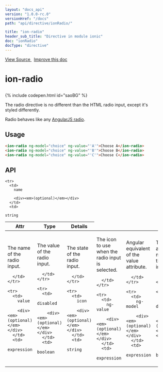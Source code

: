 ```yaml
---
layout: "docs_api"
version: "1.0.0-rc.0"
versionHref: "/docs"
path: "api/directive/ionRadio/"

title: "ion-radio"
header_sub_title: "Directive in module ionic"
doc: "ionRadio"
docType: "directive"
---
```


<div class="improve-docs">
  <a href='https://github.com/driftyco/ionic-v1/blob/master/js/angular/directive/radio.js#L1'>
    View Source
  </a>
  &nbsp;
  <a href='http://github.com/driftyco/ionic/edit/master/js/angular/directive/radio.js#L1'>
    Improve this doc
  </a>
</div>




<h1 class="api-title">

  ion-radio



</h1>


{% include codepen.html id="saoBG" %}




The radio directive is no different than the HTML radio input, except it's styled differently.

Radio behaves like any [AngularJS radio](http://docs.angularjs.org/api/ng/input/input[radio]).








  
<h2 id="usage">Usage</h2>
  
```html
<ion-radio ng-model="choice" ng-value="'A'">Choose A</ion-radio>
<ion-radio ng-model="choice" ng-value="'B'">Choose B</ion-radio>
<ion-radio ng-model="choice" ng-value="'C'">Choose C</ion-radio>
```
  
  
<h2 id="api" style="clear:both;">API</h2>

<table class="table" style="margin:0;">
  <thead>
    <tr>
      <th>Attr</th>
      <th>Type</th>
      <th>Details</th>
    </tr>
  </thead>
  <tbody>
    
    <tr>
      <td>
        name
        
        <div><em>(optional)</em></div>
      </td>
      <td>
        
  <code>string</code>
      </td>
      <td>
        <p>The name of the radio input.</p>

        
      </td>
    </tr>
    
    <tr>
      <td>
        value
        
        <div><em>(optional)</em></div>
      </td>
      <td>
        
  <code>expression</code>
      </td>
      <td>
        <p>The value of the radio input.</p>

        
      </td>
    </tr>
    
    <tr>
      <td>
        disabled
        
        <div><em>(optional)</em></div>
      </td>
      <td>
        
  <code>boolean</code>
      </td>
      <td>
        <p>The state of the radio input.</p>

        
      </td>
    </tr>
    
    <tr>
      <td>
        icon
        
        <div><em>(optional)</em></div>
      </td>
      <td>
        
  <code>string</code>
      </td>
      <td>
        <p>The icon to use when the radio input is selected.</p>

        
      </td>
    </tr>
    
    <tr>
      <td>
        ng-value
        
        <div><em>(optional)</em></div>
      </td>
      <td>
        
  <code>expression</code>
      </td>
      <td>
        <p>Angular equivalent of the value attribute.</p>

        
      </td>
    </tr>
    
    <tr>
      <td>
        ng-model
        
        <div><em>(optional)</em></div>
      </td>
      <td>
        
  <code>expression</code>
      </td>
      <td>
        <p>The angular model for the radio input.</p>

        
      </td>
    </tr>
    
    <tr>
      <td>
        ng-disabled
        
        <div><em>(optional)</em></div>
      </td>
      <td>
        
  <code>boolean</code>
      </td>
      <td>
        <p>Angular equivalent of the disabled attribute.</p>

        
      </td>
    </tr>
    
    <tr>
      <td>
        ng-change
        
        <div><em>(optional)</em></div>
      </td>
      <td>
        
  <code>expression</code>
      </td>
      <td>
        <p>Triggers given expression when radio input&#39;s model changes</p>

        
      </td>
    </tr>
    
  </tbody>
</table>

  

  





